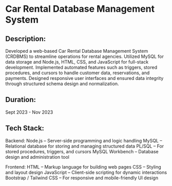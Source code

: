 # Car Rental Database Management System

## Description: 

Developed a web-based Car Rental Database Management System (CRDBMS) to streamline operations for rental agencies. Utilized MySQL for data storage and Node.js, HTML, CSS, and JavaScript for full-stack development. Implemented automated features such as triggers, stored procedures, and cursors to handle customer data, reservations, and payments. Designed responsive user interfaces and ensured data integrity through structured schema design and normalization.

## Duration: 
Sept 2023 - Nov 2023

## Tech Stack:

Backend: Node.js – Server-side programming and logic handling MySQL – Relational database for storing and managing structured data PL/SQL – For stored procedures, triggers, and cursors MySQL Workbench – Database design and administration tool

Frontend: HTML – Markup language for building web pages CSS – Styling and layout design JavaScript – Client-side scripting for dynamic interactions Bootstrap / Tailwind CSS – For responsive and mobile-friendly UI design
